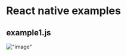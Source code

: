 # React native examples

## example1.js
!["image"](https://dfstudio-d420.kxcdn.com/wordpress/wp-content/uploads/2019/06/digital_camera_photo-1080x675.jpg)
